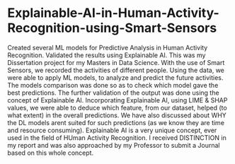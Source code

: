 # Explainable-AI-in-Human-Activity-Recognition-using-Smart-Sensors
Created several ML models for Predictive Analysis in Human Activity Recognition. Validated the results using Explainable AI.
This was my Dissertation project for my Masters in Data Science.
With the use of Smart Sensors, we recorded the activities of different people.
Using the data, we were able to apply ML models, to analyze and predict the future activities.
The models comparison was done so as to check which model gave the best predictions.
The further validation of the output was done using the concept of Explainable AI.
Incorporating Explainable AI, using LIME & SHAP values, we were able to deduce which feature, from our dataset, helped (to what extent) in the overall predictions.
We have also discussed about WHY the DL models arent suited for such predictions (as we know they are time and resource consuming).
Explainable AI is a very unique concept, ever used in the field of HUman Activity Recognition.
I received DISTINCTION in my report and was also approached by my Professor to submit a Journal based on this whole concept.
